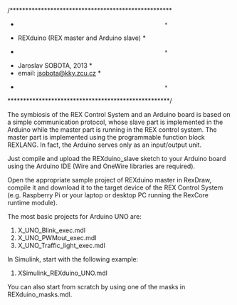 /****************************************************
 *                                                   *
 *  REXduino (REX master and Arduino slave)          *
 *                                                   *
 *  Jaroslav SOBOTA, 2013                            *
 *  email: jsobota@kky.zcu.cz                        * 
 *                                                   *
 ****************************************************/

The symbiosis of the REX Control System and an Arduino board is based on a simple communication protocol, whose slave part is implemented in the Arduino while the master part is running in the REX control system. The master part is implemented using the programmable function block REXLANG. In fact, the Arduino serves only as an input/output unit.

Just compile and upload the REXduino_slave sketch to your Arduino board using the Arduino IDE (Wire and OneWire libraries are required).

Open the appropriate sample project of REXduino master in RexDraw, compile it and download it to the target device of the REX Control System (e.g. Raspberry Pi or your laptop or desktop PC running the RexCore runtime module). 

The most basic projects for Arduino UNO are:
1) X_UNO_Blink_exec.mdl
2) X_UNO_PWMout_exec.mdl
3) X_UNO_Traffic_light_exec.mdl

In Simulink, start with the following example:
1) XSimulink_REXduino_UNO.mdl

You can also start from scratch by using one of the masks in REXduino_masks.mdl.